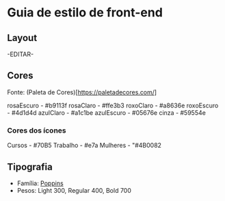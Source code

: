 # Guia de estilo de front-end

## Layout

-EDITAR-

## Cores
Fonte: (Paleta de Cores)[https://paletadecores.com/]

rosaEscuro - #b9113f
rosaClaro - #ffe3b3
roxoClaro - #a8636e
roxoEscuro - #4d1d4d
azulClaro - #a1c1be
azulEscuro - #05676e
cinza - #59554e

### Cores dos ícones

Cursos - #70B5
Trabalho - #e7a
Mulheres - "#4B0082


## Tipografia

- Família: [Poppins](https://fonts.google.com/specimen/Poppins)
- Pesos: Light 300, Regular 400, Bold 700